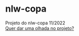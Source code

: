 # nlw-copa
 Projeto do nlw-copa 11/2022 <br>
<a href="https://viniciusluz99.github.io/nlw-copa/" target="_blank"> Quer dar uma olhada no projeto? </a>
